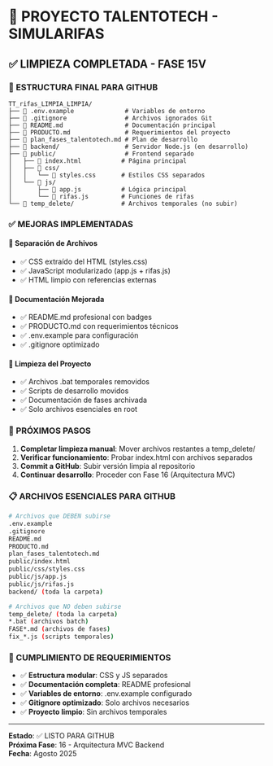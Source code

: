 # 🎯 PROYECTO TALENTOTECH - SIMULARIFAS 
## ✅ LIMPIEZA COMPLETADA - FASE 15V

### 📁 ESTRUCTURA FINAL PARA GITHUB

```
TT_rifas_LIMPIA_LIMPIA/
├── 📄 .env.example              # Variables de entorno
├── 📄 .gitignore                # Archivos ignorados Git  
├── 📄 README.md                 # Documentación principal
├── 📄 PRODUCTO.md               # Requerimientos del proyecto
├── 📄 plan_fases_talentotech.md # Plan de desarrollo
├── 📁 backend/                  # Servidor Node.js (en desarrollo)
├── 📁 public/                   # Frontend separado
│   ├── 📄 index.html           # Página principal
│   ├── 📁 css/
│   │   └── 📄 styles.css       # Estilos CSS separados
│   └── 📁 js/
│       ├── 📄 app.js           # Lógica principal
│       └── 📄 rifas.js         # Funciones de rifas
└── 📁 temp_delete/             # Archivos temporales (no subir)
```

### ✅ MEJORAS IMPLEMENTADAS

#### 🔧 **Separación de Archivos**
- ✅ CSS extraído del HTML (styles.css)
- ✅ JavaScript modularizado (app.js + rifas.js)  
- ✅ HTML limpio con referencias externas

#### 📝 **Documentación Mejorada**
- ✅ README.md profesional con badges
- ✅ PRODUCTO.md con requerimientos técnicos
- ✅ .env.example para configuración
- ✅ .gitignore optimizado

#### 🧹 **Limpieza del Proyecto**
- ✅ Archivos .bat temporales removidos
- ✅ Scripts de desarrollo movidos
- ✅ Documentación de fases archivada
- ✅ Solo archivos esenciales en root

### 🚀 PRÓXIMOS PASOS

1. **Completar limpieza manual**: Mover archivos restantes a temp_delete/
2. **Verificar funcionamiento**: Probar index.html con archivos separados
3. **Commit a GitHub**: Subir versión limpia al repositorio
4. **Continuar desarrollo**: Proceder con Fase 16 (Arquitectura MVC)

### 📋 ARCHIVOS ESENCIALES PARA GITHUB

```bash
# Archivos que DEBEN subirse
.env.example
.gitignore  
README.md
PRODUCTO.md
plan_fases_talentotech.md
public/index.html
public/css/styles.css
public/js/app.js
public/js/rifas.js
backend/ (toda la carpeta)

# Archivos que NO deben subirse
temp_delete/ (toda la carpeta)
*.bat (archivos batch)
FASE*.md (archivos de fases)
fix_*.js (scripts temporales)
```

### 🎯 CUMPLIMIENTO DE REQUERIMIENTOS

- ✅ **Estructura modular**: CSS y JS separados
- ✅ **Documentación completa**: README profesional
- ✅ **Variables de entorno**: .env.example configurado
- ✅ **Gitignore optimizado**: Solo archivos necesarios
- ✅ **Proyecto limpio**: Sin archivos temporales

---

**Estado**: ✅ LISTO PARA GITHUB  
**Próxima Fase**: 16 - Arquitectura MVC Backend  
**Fecha**: Agosto 2025
